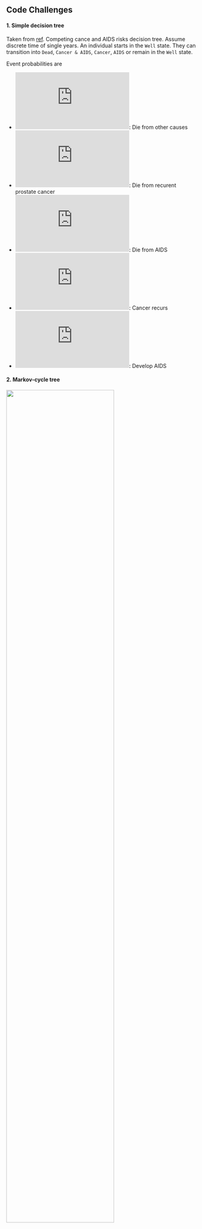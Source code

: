 
<!-- README.md is generated from README.Rmd. Please edit that file -->

## Code Challenges

#### 1\. Simple decision tree

Taken from [ref](Hazen). Competing cance and AIDS risks decision tree.
Assume discrete time of single years. An individual starts in the `Well`
state. They can transition into `Dead`, `Cancer & AIDS`, `Cancer`,
`AIDS` or remain in the `Well` state.

Event probabilities are

  - ![\\delta\_0 = 1.182
    \\times 10^{-3}](https://latex.codecogs.com/png.latex?%5Cdelta_0%20%3D%201.182%20%5Ctimes%2010%5E%7B-3%7D
    "\\delta_0 = 1.182 \\times 10^{-3}"): Die from other causes
  - ![\\delta\_c
    = 0.025](https://latex.codecogs.com/png.latex?%5Cdelta_c%20%3D%200.025
    "\\delta_c = 0.025"): Die from recurent prostate cancer
  - ![\\delta\_a
    = 0.080](https://latex.codecogs.com/png.latex?%5Cdelta_a%20%3D%200.080
    "\\delta_a = 0.080"): Die from AIDS
  - ![\\beta\_c
    = 0.0027](https://latex.codecogs.com/png.latex?%5Cbeta_c%20%3D%200.0027
    "\\beta_c = 0.0027"): Cancer recurs
  - ![\\beta\_a
    = 0.0083](https://latex.codecogs.com/png.latex?%5Cbeta_a%20%3D%200.0083
    "\\beta_a = 0.0083"): Develop AIDS

#### 2\. Markov-cycle tree

<img src="figs/markov_cycle_tree.png" width="75%" />

#### 3\. Discrete-time Markov model

<img src="man/figures/README-unnamed-chunk-2-1.png" width="75%" />

##### Calculate mean QALYs

Calculate cumulative proportion of patient cycles in each state and take
product with health utilities for each respectively.

Define the state utilities
![R(\\cdot)](https://latex.codecogs.com/png.latex?R%28%5Ccdot%29
"R(\\cdot)"):

  - `Well`: 1.0
  - `Cancer`: 0.60
  - `AIDS`: 0.50
  - `Cancer & AIDS`: 0.30
  - `Dead`: 0

#### 4\. One-cycle Markov-cycle tree

We can rearrange the Markov-cycle tree to closer resemble to Markov
model by collapsing the branches into a single cycle and simply
combining the probabilities.

<img src="figs/one_cycle_markov_cycle_tree.png" width="65%" />

#### 6\. Roll back Markov-cycle tree

We can calculate the mean QALYs using the markov-cycle tree
representation without calculating the cumulative proportion of time of
patient cycles in each health state. This is done by rolling back using
the recursive equation (value iteration):

  
![
V\_n(i) = R(i) + \\sum\_j p\_{ij} V\_{n-1}(j)
](https://latex.codecogs.com/png.latex?%0AV_n%28i%29%20%3D%20R%28i%29%20%2B%20%5Csum_j%20p_%7Bij%7D%20V_%7Bn-1%7D%28j%29%0A
"
V_n(i) = R(i) + \\sum_j p_{ij} V_{n-1}(j)
")  

#### 5\. Roll back stochastic tree

So far we have only considered discrete time. The Markov-cycle tree
representation can be extended to continuous time as a *stochastic
tree*. Probabilities are now replaced by rates. This change is
represented by zigzag lines in the diagrams. This is clearly a more
compact representation.

We can calculate mean QALY in an analogous way to the discrete-time case
by rolling back using the recursive equation:

  
![
V(S) = \\frac{R(i)}{\\sum\_j \\lambda\_j} + \\sum\_j p\_j V(S\_j)
](https://latex.codecogs.com/png.latex?%0AV%28S%29%20%3D%20%5Cfrac%7BR%28i%29%7D%7B%5Csum_j%20%5Clambda_j%7D%20%2B%20%5Csum_j%20p_j%20V%28S_j%29%0A
"
V(S) = \\frac{R(i)}{\\sum_j \\lambda_j} + \\sum_j p_j V(S_j)
")  

<img src="figs/stochastic_tree.png" width="75%" />

  - `Cancer`: ![\\lambda\_c
    = 0.03250](https://latex.codecogs.com/png.latex?%5Clambda_c%20%3D%200.03250
    "\\lambda_c = 0.03250")/year
  - `AIDS`: ![\\lambda\_a
    = 0.10](https://latex.codecogs.com/png.latex?%5Clambda_a%20%3D%200.10
    "\\lambda_a = 0.10")/year
  - `Dead from Cancer`: ![\\mu\_c
    = 0.3081](https://latex.codecogs.com/png.latex?%5Cmu_c%20%3D%200.3081
    "\\mu_c = 0.3081")/year
  - `Dead from AIDS`: ![\\mu\_a
    = 0.9970](https://latex.codecogs.com/png.latex?%5Cmu_a%20%3D%200.9970
    "\\mu_a = 0.9970")/year
  - `Dead other`: ![\\mu\_0
    = 0.014191](https://latex.codecogs.com/png.latex?%5Cmu_0%20%3D%200.014191
    "\\mu_0 = 0.014191")/year
